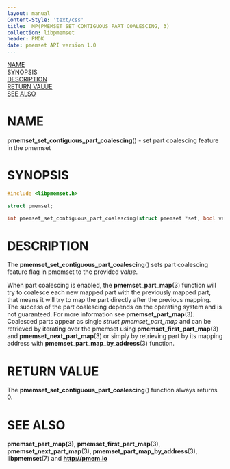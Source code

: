 ```yaml
---
layout: manual
Content-Style: 'text/css'
title: _MP(PMEMSET_SET_CONTIGUOUS_PART_COALESCING, 3)
collection: libpmemset
header: PMDK
date: pmemset API version 1.0
...
```


[comment]: <> (SPDX-License-Identifier: BSD-3-Clause)
[comment]: <> (Copyright 2020, Intel Corporation)

[comment]: <> (pmemset_set_contiguous_part_coalescing.3 -- man page for pmemset_set_contiguous_part_coalescing)

[NAME](#name)<br />
[SYNOPSIS](#synopsis)<br />
[DESCRIPTION](#description)<br />
[RETURN VALUE](#return-value)<br />
[SEE ALSO](#see-also)<br />

# NAME #

**pmemset_set_contiguous_part_coalescing**() - set part coalescing feature in the pmemset

# SYNOPSIS #

```c
#include <libpmemset.h>

struct pmemset;

int pmemset_set_contiguous_part_coalescing(struct pmemset *set, bool value);
```

# DESCRIPTION #

The **pmemset_set_contiguous_part_coalescing**() sets part coalescing feature flag in
pmemset to the provided *value*.

When part coalescing is enabled, the **pmemset_part_map**(3) function will try to coalesce each
new mapped part with the previously mapped part, that means it will try to map the part directly
after the previous mapping. The success of the part coalescing depends on the operating system
and is not guaranteed. For more information see **pmemset_part_map**(3).
Coalesced parts appear as single *struct pmemset_part_map* and can be retrieved by iterating over
the pmemset using **pmemset_first_part_map**(3) and **pmemset_next_part_map**(3) or
simply by retrieving part by its mapping address with **pmemset_part_map_by_address**(3) function.

# RETURN VALUE

The **pmemset_set_contiguous_part_coalescing**() function always returns 0.

# SEE ALSO #

**pmemset_part_map(3)**, **pmemset_first_part_map**(3),
**pmemset_next_part_map**(3), **pmemset_part_map_by_address**(3),
**libpmemset**(7) and **<http://pmem.io>**
